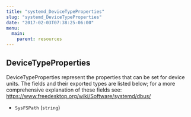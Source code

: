 ```yaml
---
title: "systemd_DeviceTypeProperties"
slug: "systemd_DeviceTypeProperties"
date: "2017-02-03T07:38:25-06:00"
menu:
  main:
    parent: resources
---
```

## DeviceTypeProperties

DeviceTypeProperties represent the properties that can be set for device
units. The fields and their exported types are listed below; for a more
comprehensive explanation of these fields see:
https://www.freedesktop.org/wiki/Software/systemd/dbus/

- `SysFSPath` (`string`)

